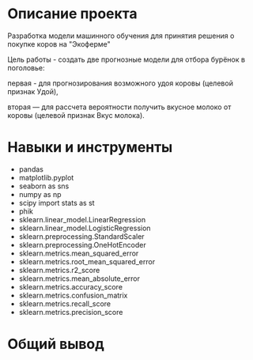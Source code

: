 # Описание проекта
Разработка модели машинного обучения для принятия решения о покупке коров на "Экоферме"

Цель работы - создать две прогнозные модели для отбора бурёнок в поголовье:

первая - для прогнозирования возможного удоя коровы (целевой признак Удой),

вторая — для рассчета вероятности получить вкусное молоко от коровы 
(целевой признак Вкус молока).

# Навыки и инструменты

- pandas
- matplotlib.pyplot
- seaborn as sns
- numpy as np
- scipy import stats as st
- phik
- sklearn.linear_model.LinearRegression
- sklearn.linear_model.LogisticRegression
- sklearn.preprocessing.StandardScaler
- sklearn.preprocessing.OneHotEncoder
- sklearn.metrics.mean_squared_error
- sklearn.metrics.root_mean_squared_error
- sklearn.metrics.r2_score
- sklearn.metrics.mean_absolute_error
- sklearn.metrics.accuracy_score
- sklearn.metrics.confusion_matrix
- sklearn.metrics.recall_score
- sklearn.metrics.precision_score

# Общий вывод

